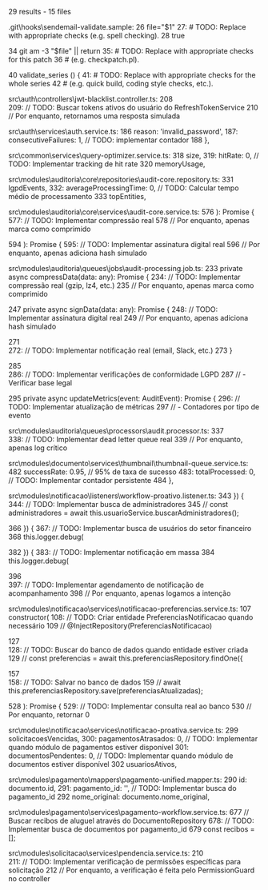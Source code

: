 29 results - 15 files

.git\hooks\sendemail-validate.sample:
  26  	file="$1"
  27: 	# TODO: Replace with appropriate checks (e.g. spell checking).
  28  	true

  34  	git am -3 "$file" || return
  35: 	# TODO: Replace with appropriate checks for this patch
  36  	# (e.g. checkpatch.pl).

  40  validate_series () {
  41: 	# TODO: Replace with appropriate checks for the whole series
  42  	# (e.g. quick build, coding style checks, etc.).

src\auth\controllers\jwt-blacklist.controller.ts:
  208  
  209:     // TODO: Buscar tokens ativos do usuário do RefreshTokenService
  210      // Por enquanto, retornamos uma resposta simulada

src\auth\services\auth.service.ts:
  186              reason: 'invalid_password',
  187:             consecutiveFailures: 1, // TODO: implementar contador
  188            },

src\common\services\query-optimizer.service.ts:
  318        size,
  319:       hitRate: 0, // TODO: Implementar tracking de hit rate
  320        memoryUsage,

src\modules\auditoria\core\repositories\audit-core.repository.ts:
  331          lgpdEvents,
  332:         averageProcessingTime: 0, // TODO: Calcular tempo médio de processamento
  333          topEntities,

src\modules\auditoria\core\services\audit-core.service.ts:
  576    ): Promise<CreateAuditLogDto> {
  577:     // TODO: Implementar compressão real
  578      // Por enquanto, apenas marca como comprimido

  594    ): Promise<CreateAuditLogDto> {
  595:     // TODO: Implementar assinatura digital real
  596      // Por enquanto, apenas adiciona hash simulado

src\modules\auditoria\queues\jobs\audit-processing.job.ts:
  233    private async compressData(data: any): Promise<any> {
  234:     // TODO: Implementar compressão real (gzip, lz4, etc.)
  235      // Por enquanto, apenas marca como comprimido

  247    private async signData(data: any): Promise<any> {
  248:     // TODO: Implementar assinatura digital real
  249      // Por enquanto, apenas adiciona hash simulado

  271  
  272:     // TODO: Implementar notificação real (email, Slack, etc.)
  273    }

  285  
  286:     // TODO: Implementar verificações de conformidade LGPD
  287      // - Verificar base legal

  295    private async updateMetrics(event: AuditEvent): Promise<void> {
  296:     // TODO: Implementar atualização de métricas
  297      // - Contadores por tipo de evento

src\modules\auditoria\queues\processors\audit.processor.ts:
  337  
  338:     // TODO: Implementar dead letter queue real
  339      // Por enquanto, apenas log crítico

src\modules\documento\services\thumbnail\thumbnail-queue.service.ts:
  482          successRate: 0.95, // 95% de taxa de sucesso
  483:         totalProcessed: 0, // TODO: Implementar contador persistente
  484        },

src\modules\notificacao\listeners\workflow-proativo.listener.ts:
  343    }) {
  344:     // TODO: Implementar busca de administradores
  345      // const administradores = await this.usuarioService.buscarAdministradores();

  366    }) {
  367:     // TODO: Implementar busca de usuários do setor financeiro
  368      this.logger.debug(

  382    }) {
  383:     // TODO: Implementar notificação em massa
  384      this.logger.debug(

  396  
  397:     // TODO: Implementar agendamento de notificação de acompanhamento
  398      // Por enquanto, apenas logamos a intenção

src\modules\notificacao\services\notificacao-preferencias.service.ts:
  107    constructor(
  108:     // TODO: Criar entidade PreferenciasNotificacao quando necessário
  109      // @InjectRepository(PreferenciasNotificacao)

  127  
  128:     // TODO: Buscar do banco de dados quando entidade estiver criada
  129      // const preferencias = await this.preferenciasRepository.findOne({

  157  
  158:     // TODO: Salvar no banco de dados
  159      // await this.preferenciasRepository.save(preferenciasAtualizadas);

  528    ): Promise<number> {
  529:     // TODO: Implementar consulta real ao banco
  530      // Por enquanto, retornar 0

src\modules\notificacao\services\notificacao-proativa.service.ts:
  299        solicitacoesVencidas,
  300:       pagamentosAtrasados: 0, // TODO: Implementar quando módulo de pagamentos estiver disponível
  301:       documentosPendentes: 0, // TODO: Implementar quando módulo de documentos estiver disponível
  302        usuariosAtivos,

src\modules\pagamento\mappers\pagamento-unified.mapper.ts:
  290        id: documento.id,
  291:       pagamento_id: '', // TODO: Implementar busca do pagamento_id
  292        nome_original: documento.nome_original,

src\modules\pagamento\services\pagamento-workflow.service.ts:
  677      // Buscar recibos de aluguel através do DocumentoRepository
  678:     // TODO: Implementar busca de documentos por pagamento_id
  679      const recibos = [];

src\modules\solicitacao\services\pendencia.service.ts:
  210  
  211:     // TODO: Implementar verificação de permissões específicas para solicitação
  212      // Por enquanto, a verificação é feita pelo PermissionGuard no controller
